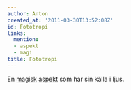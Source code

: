 ```yaml
---
author: Anton
created_at: '2011-03-30T13:52:08Z'
id: Fototropi
links:
  mention:
  - aspekt
  - magi
title: Fototropi
---
```


En [magisk][] [aspekt] som har sin källa i ljus.

  [magisk]: magi
  [aspekt]: aspekt
